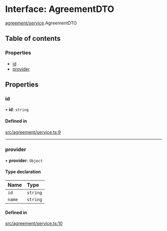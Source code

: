 # Interface: AgreementDTO

[agreement/service](../modules/agreement_service).AgreementDTO

## Table of contents

### Properties

- [id](agreement_service.AgreementDTO#id)
- [provider](agreement_service.AgreementDTO#provider)

## Properties

### id

• **id**: `string`

#### Defined in

[src/agreement/service.ts:9](https://github.com/golemfactory/yajsapi/blob/7987f19/src/agreement/service.ts#L9)

___

### provider

• **provider**: `Object`

#### Type declaration

| Name | Type |
| :------ | :------ |
| `id` | `string` |
| `name` | `string` |

#### Defined in

[src/agreement/service.ts:10](https://github.com/golemfactory/yajsapi/blob/7987f19/src/agreement/service.ts#L10)
